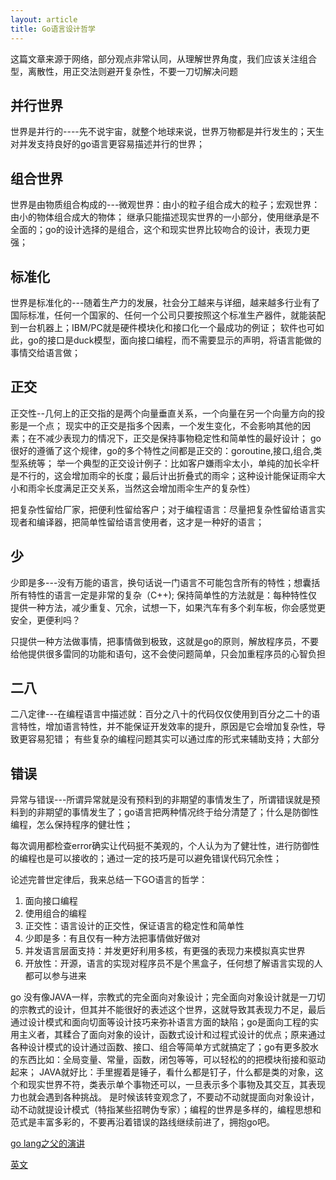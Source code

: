 ```yaml
---
layout: article
title: Go语言设计哲学
---
```

这篇文章来源于网络，部分观点非常认同，从理解世界角度，我们应该关注组合型，离散性，用正交法则避开复杂性，不要一刀切解决问题

## 并行世界
世界是并行的----先不说宇宙，就整个地球来说，世界万物都是并行发生的；天生对并发支持良好的go语言更容易描述并行的世界；

## 组合世界
世界是由物质组合构成的---微观世界：由小的粒子组合成大的粒子；宏观世界：由小的物体组合成大的物体；
继承只能描述现实世界的一小部分，使用继承是不全面的；go的设计选择的是组合，这个和现实世界比较吻合的设计，表现力更强；

## 标准化
世界是标准化的---随着生产力的发展，社会分工越来与详细，越来越多行业有了国际标准，任何一个国家的、任何一个公司只要按照这个标准生产器件，就能装配到一台机器上；IBM/PC就是硬件模块化和接口化一个最成功的例证；
软件也可如此，go的接口是duck模型，面向接口编程，而不需要显示的声明，将语言能做的事情交给语言做；

## 正交
正交性--几何上的正交指的是两个向量垂直关系，一个向量在另一个向量方向的投影是一个点；
现实中的正交是指多个因素，一个发生变化，不会影响其他的因素；在不减少表现力的情况下，正交是保持事物稳定性和简单性的最好设计；
go很好的遵循了这个规律，go的多个特性之间都是正交的：goroutine,接口,组合,类型系统等；
举一个典型的正交设计例子：比如客户嫌雨伞太小，单纯的加长伞杆是不行的，这会增加雨伞的长度；最后计出折叠式的雨伞；这种设计能保证雨伞大小和雨伞长度满足正交关系，当然这会增加雨伞生产的复杂性）

把复杂性留给厂家，把便利性留给客户；对于编程语言：尽量把复杂性留给语言实现者和编译器，把简单性留给语言使用者，这才是一种好的语言；

## 少
少即是多---没有万能的语言，换句话说一门语言不可能包含所有的特性；想囊括所有特性的语言一定是非常的复杂（C++);
保持简单性的方法就是：每种特性仅提供一种方法，减少重复、冗余，试想一下，如果汽车有多个刹车板，你会感觉更安全，更便利吗？

只提供一种方法做事情，把事情做到极致，这就是go的原则，解放程序员，不要给他提供很多雷同的功能和语句，这不会使问题简单，只会加重程序员的心智负担

## 二八
二八定律---在编程语言中描述就：百分之八十的代码仅仅使用到百分之二十的语言特性，增加语言特性，并不能保证开发效率的提升，原因是它会增加复杂性，导致更容易犯错；
有些复杂的编程问题其实可以通过库的形式来辅助支持；大部分

## 错误
异常与错误---所谓异常就是没有预料到的非期望的事情发生了，所谓错误就是预料到的非期望的事情发生了；go语言把两种情况终于给分清楚了；什么是防御性编程，怎么保持程序的健壮性；

每次调用都检查error确实让代码挺不美观的，个人认为为了健壮性，进行防御性的编程也是可以接收的；通过一定的技巧是可以避免错误代码冗余性；


论述完普世定律后，我来总结一下GO语言的哲学：

1. 面向接口编程
2. 使用组合的编程
3. 正交性：语言设计的正交性，保证语言的稳定性和简单性
4. 少即是多：有且仅有一种方法把事情做好做对
5. 并发语言层面支持：并发更好利用多核，有更强的表现力来模拟真实世界
6. 开放性：开源，语言的实现对程序员不是个黑盒子，任何想了解语言实现的人都可以参与进来


go 没有像JAVA一样，宗教式的完全面向对象设计；完全面向对象设计就是一刀切的宗教式的设计，但其并不能很好的表述这个世界，这就导致其表现力不足，最后通过设计模式和面向切面等设计技巧来弥补语言方面的缺陷；go是面向工程的实用主义者，其糅合了面向对象的设计，函数式设计和过程式设计的优点；原来通过各种设计模式的设计通过函数、接口、组合等简单方式就搞定了；go有更多胶水的东西比如：全局变量、常量，函数，闭包等等，可以轻松的的把模块衔接和驱动起来； JAVA就好比：手里握着是锤子，看什么都是钉子，什么都是类的对象，这个和现实世界不符，类表示单个事物还可以，一旦表示多个事物及其交互，其表现力也就会遇到各种挑战。
是时候该转变观念了，不要动不动就提面向对象设计，动不动就提设计模式（特指某些招聘伪专家）；编程的世界是多样的，编程思想和范式是丰富多彩的，不要再沿着错误的路线继续前进了，拥抱go吧。




[go lang之父的演讲](https://www.csdn.net/article/2012-07-05/2807113-less-is-exponentially-more)

[英文](https://commandcenter.blogspot.com/2012/06/less-is-exponentially-more.html)